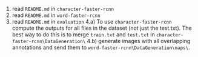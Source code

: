 1. read `README.md` in `character-faster-rcnn`
2. read `README.md` in `word-faster-rcnn`
3. read `README.md` in `evaluation`
4.a) To use `character-faster-rcnn` compute the outputs for all files in the dataset (not just the test.txt). The best way to do this is to merge `train.txt` and `test.txt` in `character-faster-rcnn\DataGeneration\`
4.b) generate images with all overlapping annotations and send them to `word-faster-rcnn\DataGeneration\maps\`.
